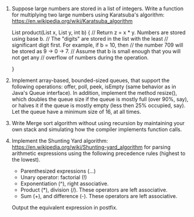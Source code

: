 

1. Suppose large numbers are stored in a list of integers.  Write a function
   for multiplying two large numbers using Karatsuba's algorithm:
	https://en.wikipedia.org/wiki/Karatsuba_algorithm

   List<Integer> product(List<Integer> x, List<Integer> y, int b) {
	  // Return z = x * y.  Numbers are stored using base b.
          // The "digits" are stored in the list with the least
          // significant digit first.  For example, if b = 10, then
          // the number 709 will be stored as 9 -> 0 -> 7.
          // Assume that b is small enough that you will not get any
          // overflow of numbers during the operation.

	}

2. Implement array-based, bounded-sized queues, that support the following operations:
   offer, poll, peek, isEmpty (same behavior as in Java's Queue interface).
   In addition, implement the method resize(), which doubles the queue size
   if the queue is mostly full (over 90%, say), or halves it if the queue
   is mostly empty (less then 25% occupied, say).  Let the queue have a
   minimum size of 16, at all times.

3. Write Merge sort algorithm without using recursion by maintaining
   your own stack and simulating how the compiler implements function calls.

4. Implement the Shunting Yard algorithm:
	https://en.wikipedia.org/wiki/Shunting-yard_algorithm
   for parsing arithmetic expressions using the following precedence rules
   (highest to the lowest).

   * Parenthesized expressions (...)
   * Unary operator: factorial (!)
   * Exponentiation (^), right associative.
   * Product (*), division (/).  These operators are left associative.
   * Sum (+), and difference (-).  These operators are left associative.

   Output the equivalent expression in postfix.
